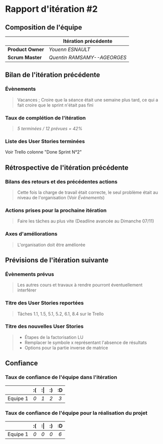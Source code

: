 # Rapport d'itération  #2

## Composition de l'équipe 

|  &nbsp;                 | Itération précédente     |
| -------------           |-------------             |
| **Product Owner**      | *Youenn ESNAULT*                        |
| **Scrum Master**        |  *Quentin RAMSAMY--AGEORGES*|

## Bilan de l'itération précédente  
### Évènements 
> Vacances
> ; Croire que la séance était une semaine plus tard, ce qui a fait croire que le sprint n'était pas fini

### Taux de complétion de l'itération  
> *5 terminées / 12 prévues = 42%*

### Liste des User Stories terminées

Voir Trello colonne "Done Sprint N°2"

## Rétrospective de l'itération précédente
  
### Bilans des retours et des précédentes actions 

> Cette fois la charge de travail était correcte, le seul problème était au niveau de l'organisation (Voir *Événements*)

### Actions prises pour la prochaine itération

> Faire les tâches au plus vite (Deadline avancée au Dimanche 07/11)

 
### Axes d'améliorations 

> L'organisation doit être améliorée

## Prévisions de l'itération suivante

### Évènements prévus  

> Les autres cours et travaux à rendre pourront éventuellement interférer

### Titre des User Stories reportées

> Tâches 1.1, 1.5, 5.1, 5.2, 6.1, 8.4 sur le Trello

### Titre des nouvelles User Stories  

> * Étapes de la factorisation LU
> * Remplacer le symbole x représentant l'absence de résultats
> * Options pour la partie inverse de matrice

## Confiance 

### Taux de confiance de l'équipe dans l'itération

|          	| :( 	| :&#124; 	| :) 	| :D 	|
|:--------:	|:----:	|:----:	    |:----:	|:----:	|
| Equipe 1 	|  *0* 	|  *1* 	    |  *2* 	|  *3* 	|

### Taux de confiance de l'équipe pour la réalisation du projet

|          	| :( 	| :&#124; 	| :) 	| :D 	|
|:--------:	|:----:	|:----:	    |:----:	|:----:	|
| Equipe 1 	|  *0* 	|  *0* 	    |  *0* 	|  *6* 	|
